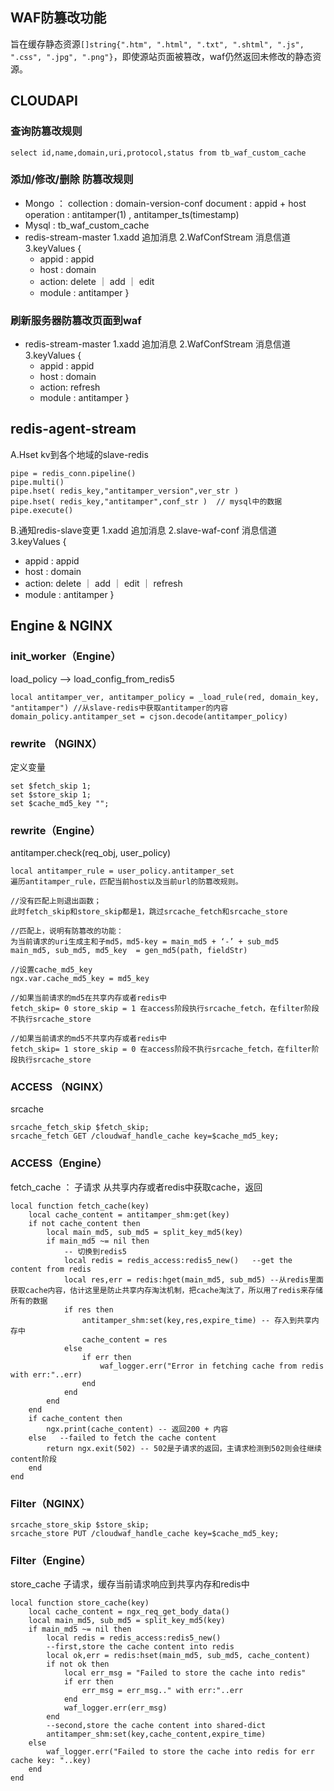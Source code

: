 ## WAF防篡改功能
旨在缓存静态资源`[]string{".htm", ".html", ".txt", ".shtml", ".js", ".css", ".jpg", ".png"}`，即使源站页面被篡改，waf仍然返回未修改的静态资源。

## CLOUDAPI
### 查询防篡改规则
`select id,name,domain,uri,protocol,status from tb_waf_custom_cache`

### 添加/修改/删除 防篡改规则

- Mongo ：
collection : domain-version-conf
document : appid + host
operation : antitamper(1) , antitamper_ts(timestamp)
- Mysql :
tb_waf_custom_cache
- redis-stream-master
1.xadd 追加消息
2.WafConfStream 消息信道
3.keyValues {
 	- appid : appid
	- host : domain
	- action:  delete ｜ add  ｜  edit
	- module :  antitamper }
	
### 刷新服务器防篡改页面到waf
- redis-stream-master
1.xadd 追加消息
2.WafConfStream 消息信道
3.keyValues {
 	- appid : appid
	- host : domain
	- action:  refresh
	- module :  antitamper }

## redis-agent-stream
A.Hset kv到各个地域的slave-redis
``` 
pipe = redis_conn.pipeline()
pipe.multi()
pipe.hset( redis_key,"antitamper_version",ver_str )
pipe.hset( redis_key,"antitamper",conf_str )  // mysql中的数据
pipe.execute()
```

B.通知redis-slave变更
1.xadd 追加消息
2.slave-waf-conf 消息信道
3.keyValues {
- appid : appid
- host : domain
- action:  delete ｜ add ｜ edit ｜ refresh
- module :  antitamper }
	
	
## Engine & NGINX
### init_worker（Engine）
load_policy --> load_config_from_redis5
``` 
local antitamper_ver, antitamper_policy = _load_rule(red, domain_key, "antitamper") //从slave-redis中获取antitamper的内容
domain_policy.antitamper_set = cjson.decode(antitamper_policy)
```

### rewrite （NGINX）
定义变量
```
set $fetch_skip 1;
set $store_skip 1;
set $cache_md5_key "";
```
### rewrite（Engine）
antitamper.check(req_obj, user_policy)
``` 
local antitamper_rule = user_policy.antitamper_set
遍历antitamper_rule，匹配当前host以及当前url的防篡改规则。

//没有匹配上则退出函数；
此时fetch_skip和store_skip都是1，跳过srcache_fetch和srcache_store

//匹配上，说明有防篡改的功能：
为当前请求的uri生成主和子md5，md5-key = main_md5 + ‘-’ + sub_md5
main_md5, sub_md5, md5_key  = gen_md5(path, fieldStr)

//设置cache_md5_key
ngx.var.cache_md5_key = md5_key

//如果当前请求的md5在共享内存或者redis中
fetch_skip= 0 store_skip = 1 在access阶段执行srcache_fetch，在filter阶段不执行srcache_store

//如果当前请求的md5不共享内存或者redis中
fetch_skip= 1 store_skip = 0 在access阶段不执行srcache_fetch，在filter阶段执行srcache_store
```

### ACCESS （NGINX）
srcache
``` 
srcache_fetch_skip $fetch_skip;
srcache_fetch GET /cloudwaf_handle_cache key=$cache_md5_key;
```
### ACCESS（Engine）
fetch_cache ： 子请求 从共享内存或者redis中获取cache，返回
``` 
local function fetch_cache(key)
    local cache_content = antitamper_shm:get(key)
    if not cache_content then
        local main_md5, sub_md5 = split_key_md5(key)
        if main_md5 ~= nil then
            -- 切换到redis5
            local redis = redis_access:redis5_new()   --get the content from redis
            local res,err = redis:hget(main_md5, sub_md5) --从redis里面获取cache内容，估计这里是防止共享内存淘汰机制，把cache淘汰了，所以用了redis来存储所有的数据
            if res then
                antitamper_shm:set(key,res,expire_time) -- 存入到共享内存中
                cache_content = res
            else
                if err then
                    waf_logger.err("Error in fetching cache from redis with err:"..err)
                end
            end
        end
    end
    if cache_content then
        ngx.print(cache_content) -- 返回200 + 内容
    else   --failed to fetch the cache content
        return ngx.exit(502) -- 502是子请求的返回，主请求检测到502则会往继续content阶段
    end
end
```

### Filter（NGINX）

``` 
srcache_store_skip $store_skip;
srcache_store PUT /cloudwaf_handle_cache key=$cache_md5_key;
```

### Filter（Engine）
store_cache 子请求，缓存当前请求响应到共享内存和redis中
``` 
local function store_cache(key)
    local cache_content = ngx_req_get_body_data()
    local main_md5, sub_md5 = split_key_md5(key)
    if main_md5 ~= nil then
        local redis = redis_access:redis5_new()
        --first,store the cache content into redis
        local ok,err = redis:hset(main_md5, sub_md5, cache_content)
        if not ok then
            local err_msg = "Failed to store the cache into redis"
            if err then
                err_msg = err_msg.." with err:"..err
            end
            waf_logger.err(err_msg)
        end
        --second,store the cache content into shared-dict
        antitamper_shm:set(key,cache_content,expire_time)
    else
        waf_logger.err("Failed to store the cache into redis for err cache key: "..key)
    end
end
```
